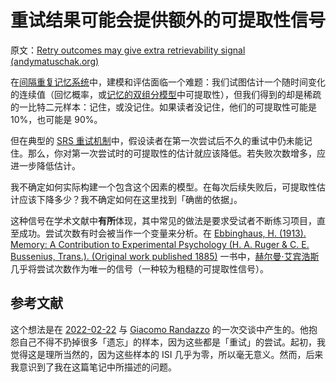 # 重试结果可能会提供额外的可提取性信号

原文：[Retry outcomes may give extra retrievability signal (andymatuschak.org)](https://notes.andymatuschak.org/zq2kRQRbZ5ykqy6TWtece3NscvMdjYRUZFr)

在[间隔重复记忆系统](https://notes.andymatuschak.org/z4eXdSMJFv2qVGXSUEKH4vdcHBrLHcFY1ZGfC)中，建模和评估面临一个难题：我们试图估计一个随时间变化的连续值（回忆概率，或[记忆的双组分模型](https://notes.andymatuschak.org/z4dAUBxVn79XSWRxGZHnKRXCP5XHeX2P9sw3y)中可提取性），但我们得到的却是稀疏的一比特二元样本：记住，或没记住。如果读者没记住，他们的可提取性可能是 10%，也可能是 90%。

但在典型的 [SRS 重试机制](https://notes.andymatuschak.org/z2GB3wDnERaJr2337zGJdb5Gnr7tURrfmoxu)中，假设读者在第一次尝试后不久的重试中仍未能记住。那么，你对第一次尝试时的可提取性的估计就应该降低。若失败次数增多，应进一步降低估计。

我不确定如何实际构建一个包含这个因素的模型。在每次后续失败后，可提取性估计应该下降多少？我不确定如何在这里找到「确凿的依据」。

这种信号在学术文献中**有所**体现，其中常见的做法是要求受试者不断练习项目，直至成功。尝试次数有时会被当作一个变量来分析。在 [Ebbinghaus, H. (1913). Memory: A Contribution to Experimental Psychology (H. A. Ruger & C. E. Bussenius, Trans.). (Original work published 1885)](https://notes.andymatuschak.org/zKo9oLfGnps2DZxPMotN9EiTdwAi6dZrTqX) 一书中，[赫尔曼·艾宾浩斯](https://notes.andymatuschak.org/z27aRzfKv9AhrdENveH1MhBGWj9HzTe5R1pZ)几乎将尝试次数作为唯一的信号（一种较为粗糙的可提取性信号）。

## 参考文献

这个想法是在 [2022-02-22](https://notes.andymatuschak.org/zZumxAcTBYSuU7Wc5iYAaCC8dfkLLQmMDM5) 与 [Giacomo Randazzo](https://notes.andymatuschak.org/z2NzKC1UDHBSjGkyVmDJL2CNqJDKxeiFZRSJ) 的一次交谈中产生的。他抱怨自己不得不扔掉很多「遗忘」的样本，因为这些都是「重试」的尝试。起初，我觉得这是理所当然的，因为这些样本的 ISI 几乎为零，所以毫无意义。然而，后来我意识到了我在这篇笔记中所描述的问题。